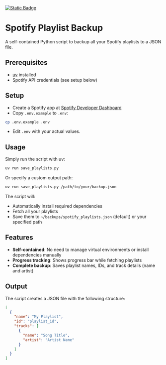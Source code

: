 <a href="https://www.hannahilea.com/blog/houseplant-programming">
  <img alt="Static Badge" src="https://img.shields.io/badge/%F0%9F%AA%B4%20Houseplant%20-x?style=flat&amp;label=Project%20type&amp;color=1E1E1D">
</a>

# Spotify Playlist Backup

A self-contained Python script to backup all your Spotify playlists to a JSON file.

## Prerequisites

- [uv](https://docs.astral.sh/uv/) installed
- Spotify API credentials (see setup below)

## Setup

- Create a Spotify app at [Spotify Developer Dashboard](https://developer.spotify.com/dashboard)
- Copy `.env.example` to `.env`:

```bash
cp .env.example .env
```

- Edit `.env` with your actual values.

## Usage

Simply run the script with uv:

```bash
uv run save_playlists.py
```

Or specify a custom output path:

```bash
uv run save_playlists.py /path/to/your/backup.json
```

The script will:
- Automatically install required dependencies
- Fetch all your playlists
- Save them to `~/backups/spotify_playlists.json` (default) or your specified path

## Features

- **Self-contained**: No need to manage virtual environments or install dependencies manually
- **Progress tracking**: Shows progress bar while fetching playlists
- **Complete backup**: Saves playlist names, IDs, and track details (name and artist)

## Output

The script creates a JSON file with the following structure:

```json
[
  {
    "name": "My Playlist",
    "id": "playlist_id",
    "tracks": [
      {
        "name": "Song Title",
        "artist": "Artist Name"
      }
    ]
  }
]
``` 

